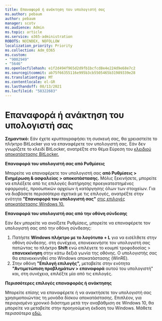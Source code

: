 ```yaml
---
title: Επαναφορά ή ανάκτηση του υπολογιστή σας
ms.author: pebaum
author: pebaum
manager: scotv
ms.audience: Admin
ms.topic: article
ms.service: o365-administration
ROBOTS: NOINDEX, NOFOLLOW
localization_priority: Priority
ms.collection: Adm_O365
ms.custom:
- "9002949"
- "5646"
ms.openlocfilehash: e1f2d494f965d2d9fb1bcfcd8e4e224d9e68e7c2
ms.sourcegitcommit: ab75f66355116e995b3cb5505465b31989339e28
ms.translationtype: MT
ms.contentlocale: el-GR
ms.lasthandoff: 08/13/2021
ms.locfileid: "58322683"
---
```

# <a name="reset-or-recover-your-pc"></a>Επαναφορά ή ανάκτηση του υπολογιστή σας

**Σημαντικό:** Εάν έχετε κρυπτογραφήσει τη συσκευή σας, θα χρειαστείτε το πλήκτρο BitLocker για να επαναφέρετε τον υπολογιστή σας. Εάν δεν γνωρίζετε το κλειδί BitLocker, ανατρέξτε στο θέμα Εύρεση του [κλειδιού αποκατάστασης BitLocker.](https://support.microsoft.com/help/4026181/windows-10-find-my-bitlocker-recovery-key)

**Επαναφορά του υπολογιστή σας από Ρυθμίσεις**

Μπορείτε να επαναφέρετε τον υπολογιστή σας **από Ρυθμίσεις > Ενημέρωση & ασφαλείας > αποκατάστασης.** Μόλις ξεκινήσετε, μπορείτε να επιλέξετε από τις επιλογές διατήρησης προεγκατεστημένες εφαρμογές, προσωπικών αρχείων ή κατάργησης όλων των στοιχείων. Για να διαβάσετε περισσότερα σχετικά με τις επιλογές, ανατρέξτε στην ενότητα **"Επαναφορά του υπολογιστή σας"** [στις επιλογές αποκατάστασης Windows 10.](https://support.microsoft.com/help/12415/windows-10-recovery-options)

**Επαναφορά του υπολογιστή σας από την οθόνη σύνδεσης**

Εάν δεν μπορείτε να ανοίξετε Ρυθμίσεις, μπορείτε να επαναφέρετε τον υπολογιστή σας από την οθόνη σύνδεσης:

1. Πατήστε **Windows πλήκτρο με το λογότυπο + L** για να εισέλθετε στην οθόνη σύνδεσης. στη συνέχεια, επανεκκινήστε τον υπολογιστή σας  πατώντας το πλήκτρο **Shift** ενώ επιλέγετε το κουμπί τροφοδοσίας > **επανεκκίνηση** στην κάτω δεξιά γωνία της οθόνης. Ο υπολογιστής σας θα επανεκκινηθεί στο Windows αποκατάστασης (WinRE).
2. Στην οθόνη **"Επιλογή επιλογής",** μεταβείτε στην ενότητα **"Αντιμετώπιση προβλημάτων > επαναφορά** αυτού του υπολογιστή" και, στη συνέχεια, επιλέξτε μία από τις επιλογές.

**Περισσότερες επιλογές επαναφοράς ή ανάκτησης**

Μπορείτε επίσης να επαναφέρετε ή να ανακτήσετε τον υπολογιστή σας χρησιμοποιώντας τη μονάδα δίσκου αποκατάστασης. Επιπλέον, για περιορισμένο χρονικό διάστημα μετά την αναβάθμιση σε Windows 10, θα μπορείτε να μεταβείτε στην προηγούμενη έκδοση του Windows. Μάθετε περισσότερα [εδώ.](https://support.microsoft.com/help/12415/windows-10-recovery-options)
